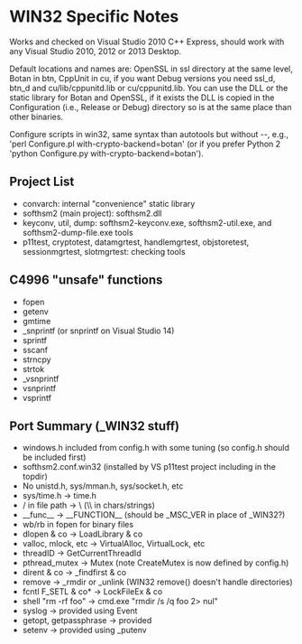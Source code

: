 # WIN32 Specific Notes

Works and checked on Visual Studio 2010 C++ Express, should work with any
Visual Studio 2010, 2012 or 2013 Desktop.

Default locations and names are:
OpenSSL in ssl directory at the same level, Botan in btn, CppUnit in cu,
if you want Debug versions you need ssl_d, btn_d and cu/lib/cppunitd.lib
or cu/cppunitd.lib. You can use the DLL or the static library for
Botan and OpenSSL, if it exists the DLL is copied in the Configuration
(i.e., Release or Debug) directory so is at the same place than
other binaries.

Configure scripts in win32, same syntax than autotools but without --,
e.g., 'perl Configure.pl with-crypto-backend=botan' (or if you prefer
Python 2 'python Configure.py with-crypto-backend=botan').

## Project List

- convarch: internal "convenience" static library
- softhsm2 (main project): softhsm2.dll
- keyconv, util, dump: softhsm2-keyconv.exe, softhsm2-util.exe, and
 softhsm2-dump-file.exe tools
- p11test, cryptotest, datamgrtest, handlemgrtest, objstoretest,
  sessionmgrtest, slotmgrtest: checking tools

## C4996 "unsafe" functions

- fopen
- getenv
- gmtime
- _snprintf (or snprintf on Visual Studio 14)
- sprintf
- sscanf
- strncpy
- strtok
- _vsnprintf
- vsnprintf
- vsprintf

## Port Summary (_WIN32 stuff)

- windows.h included from config.h with some tuning (so config.h should be
  included first)
- softhsm2.conf.win32 (installed by VS p11test project including in the topdir)
- No unistd.h, sys/mman.h, sys/socket.h, etc
- sys/time.h -> time.h
- / in file path -> \ (\\\\ in chars/strings)
- \_\_func\_\_ -> \_\_FUNCTION\_\_ (should be _MSC_VER in place of _WIN32?)
- wb/rb in fopen for binary files
- dlopen & co -> LoadLibrary & co
- valloc, mlock, etc -> VirtualAlloc, VirtualLock, etc
- threadID -> GetCurrentThreadId
- pthread_mutex -> Mutex (note CreateMutex is now defined by config.h)
- dirent & co -> _findfirst & co
- remove -> _rmdir or _unlink (WIN32 remove() doesn't handle directories)
- fcntl F_SETL & co* -> LockFileEx & co
- shell "rm -rf foo" -> cmd.exe "rmdir /s /q foo 2> nul"
- syslog -> provided using Event
- getopt, getpassphrase -> provided
- setenv -> provided using _putenv
